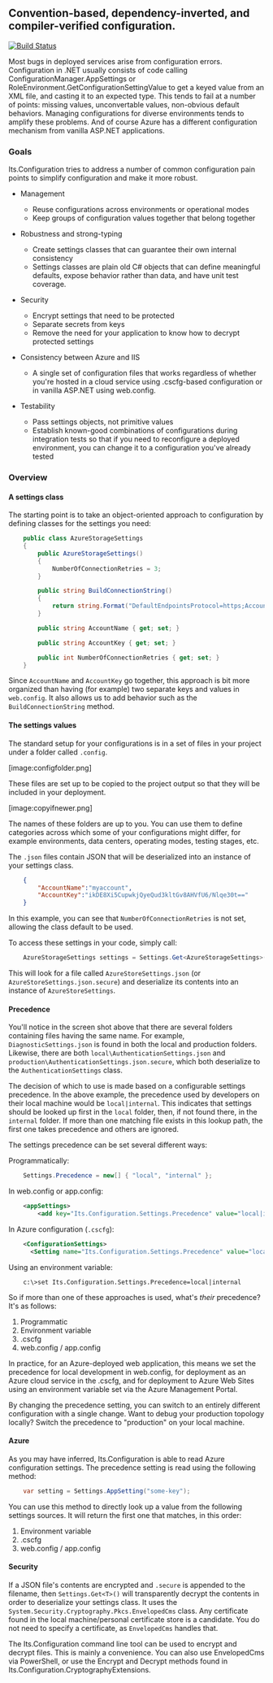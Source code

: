 ## Convention-based, dependency-inverted, and compiler-verified configuration. 

[![Build Status](https://ci.appveyor.com/api/projects/status/github/jonsequitur/Its.Configuration)](https://ci.appveyor.com/project/jonsequitur/its-configuration)

Most bugs in deployed services arise from configuration errors. Configuration in .NET usually consists of code calling ConfigurationManager.AppSettings or RoleEnvironment.GetConfigurationSettingValue to get a keyed value from an XML file, and casting it to an expected type. This tends to fail at a number of points: missing values, unconvertable values, non-obvious default behaviors. Managing configurations for diverse environments tends to amplify these problems. And of course Azure has a different configuration mechanism from vanilla ASP.NET applications.

### Goals

Its.Configuration tries to address a number of common configuration pain points to simplify configuration and make it more robust.

- Management
  - Reuse configurations across environments or operational modes
  - Keep groups of configuration values together that belong together

- Robustness and strong-typing
  - Create settings classes that can guarantee their own internal consistency 
  - Settings classes are plain old C# objects that can define meaningful defaults, expose behavior rather than data, and have unit test coverage.

- Security
  - Encrypt settings that need to be protected
  - Separate secrets from keys
  - Remove the need for your application to know how to decrypt protected settings

- Consistency between Azure and IIS
  - A single set of configuration files that works regardless of whether you're hosted in a cloud service using .cscfg-based configuration or in vanilla ASP.NET using web.config.

- Testability
  - Pass settings objects, not primitive values
  - Establish known-good combinations of configurations during integration tests so that if you need to reconfigure a deployed environment, you can change it to a configuration you've already tested

### Overview

#### A settings class

The starting point is to take an object-oriented approach to configuration by defining classes for the settings you need:

```csharp
    public class AzureStorageSettings
    {
        public AzureStorageSettings()
        {
            NumberOfConnectionRetries = 3;
        }

        public string BuildConnectionString()
        {
            return string.Format("DefaultEndpointsProtocol=https;AccountName={0};AccountKey={1}", AccountName, AccountKey);
        }

        public string AccountName { get; set; }

        public string AccountKey { get; set; }

        public int NumberOfConnectionRetries { get; set; }
    }
```

Since `AccountName` and `AccountKey` go together, this approach is bit more organized than having (for example) two separate keys and values in `web.config`. It also allows us to add behavior such as the `BuildConnectionString` method.   

#### The settings values

The standard setup for your configurations is in a set of files in your project under a folder called `.config`. 

[image:configfolder.png]

These files are set up to be copied to the project output so that they will be included in your deployment. 

[image:copyifnewer.png]

The names of these folders are up to you. You can use them to define categories across which some of your configurations might differ, for example environments, data centers, operating modes, testing stages, etc. 

The `.json` files contain JSON that will be deserialized into an instance of your settings class. 

```json
    {
        "AccountName":"myaccount",
        "AccountKey":"ikDE8Xi5CupwkjQyeQud3kltGv8AHVfU6/Nlqe30t=="
    }
```

In this example, you can see that `NumberOfConnectionRetries` is not set, allowing the class default to be used.

To access these settings in your code, simply call:

```csharp
    AzureStorageSettings settings = Settings.Get<AzureStorageSettings>();
```

This will look for a file called `AzureStoreSettings.json` (or `AzureStoreSettings.json.secure`) and deserialize its contents into an instance of `AzureStoreSettings`. 

#### Precedence

You'll notice in the screen shot above that there are several folders containing files having the same name. For example, `DiagnosticSettings.json` is found in both the local and production folders. Likewise, there are both `local\AuthenticationSettings.json` and `production\AuthenticationSettings.json.secure`, which both deserialize to the `AuthenticationSettings` class.

The decision of which to use is made based on a configurable settings precedence. In the above example, the precedence used by developers on their local machine would be `local|internal`. This indicates that settings should be looked up first in the `local` folder, then, if not found there, in the `internal` folder. If more than one matching file exists in this lookup path, the first one takes precedence and others are ignored. 

The settings precedence can be set several different ways: 

Programmatically:

```csharp
    Settings.Precedence = new[] { "local", "internal" };
```

In web.config or app.config:

```xml
    <appSettings>
        <add key="Its.Configuration.Settings.Precedence" value="local|internal" />
```

In Azure configuration (`.cscfg`):

```xml
    <ConfigurationSettings>
      <Setting name="Its.Configuration.Settings.Precedence" value="local|internal" />
```

Using an environment variable:

```
    c:\>set Its.Configuration.Settings.Precedence=local|internal
```

So if more than one of these approaches is used, what's _their_ precedence? It's as follows:

1. Programmatic
2. Environment variable
3. .cscfg
4. web.config / app.config

In practice, for an Azure-deployed web application, this means we set the precedence for local development in web.config, for deployment as an Azure cloud service in the .cscfg, and for deployment to Azure Web Sites using an environment variable set via the Azure Management Portal.

By changing the precedence setting, you can switch to an entirely different configuration with a single change. Want to debug your production topology locally? Switch the precedence to "production" on your local machine.

#### Azure

As you may have inferred, Its.Configuration is able to read Azure configuration settings. The precedence setting is read using the following method:

```csharp
    var setting = Settings.AppSetting("some-key");
```

You can use this method to directly look up a value from the following settings sources. It will return the first one that matches, in this order:

1. Environment variable
2. .cscfg
3. web.config / app.config

#### Security

If a JSON file's contents are encrypted and `.secure` is appended to the filename, then `Settings.Get<T>()` will transparently decrypt the contents in order to deserialize your settings class. It uses the `System.Security.Cryptography.Pkcs.EnvelopedCms` class. Any certificate found in the local machine/personal certificate store is a candidate. You do not need to specify a certificate, as `EnvelopedCms` handles that.  

The Its.Configuration command line tool can be used to encrypt and decrypt files. This is mainly a convenience. You can also use EnvelopedCms via PowerShell, or use the Encrypt and Decrypt methods found in Its.Configuration.CryptographyExtensions.

